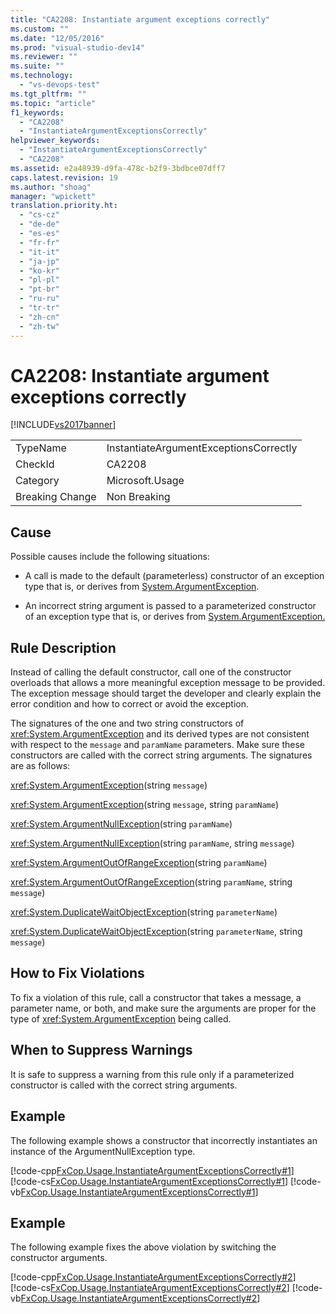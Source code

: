 ```yaml
---
title: "CA2208: Instantiate argument exceptions correctly"
ms.custom: ""
ms.date: "12/05/2016"
ms.prod: "visual-studio-dev14"
ms.reviewer: ""
ms.suite: ""
ms.technology: 
  - "vs-devops-test"
ms.tgt_pltfrm: ""
ms.topic: "article"
f1_keywords: 
  - "CA2208"
  - "InstantiateArgumentExceptionsCorrectly"
helpviewer_keywords: 
  - "InstantiateArgumentExceptionsCorrectly"
  - "CA2208"
ms.assetid: e2a48939-d9fa-478c-b2f9-3bdbce07dff7
caps.latest.revision: 19
ms.author: "shoag"
manager: "wpickett"
translation.priority.ht: 
  - "cs-cz"
  - "de-de"
  - "es-es"
  - "fr-fr"
  - "it-it"
  - "ja-jp"
  - "ko-kr"
  - "pl-pl"
  - "pt-br"
  - "ru-ru"
  - "tr-tr"
  - "zh-cn"
  - "zh-tw"
---
```

# CA2208: Instantiate argument exceptions correctly
[!INCLUDE[vs2017banner](../code-quality/includes/vs2017banner.md)]

|||  
|-|-|  
|TypeName|InstantiateArgumentExceptionsCorrectly|  
|CheckId|CA2208|  
|Category|Microsoft.Usage|  
|Breaking Change|Non Breaking|  
  
## Cause  
 Possible causes include the following situations:  
  
-   A call is made to the default (parameterless) constructor of an exception type that is, or derives from [System.ArgumentException](assetId:///System.ArgumentException?qualifyHint=True&autoUpgrade=True).  
  
-   An incorrect string argument is passed to a parameterized constructor of an exception type that is, or derives from [System.ArgumentException.](assetId:///System.ArgumentException.?qualifyHint=True&autoUpgrade=True)  
  
## Rule Description  
 Instead of calling the default constructor, call one of the constructor overloads that allows a more meaningful exception message to be provided. The exception message should target the developer and clearly explain the error condition and how to correct or avoid the exception.  
  
 The signatures of the one and two string constructors of <xref:System.ArgumentException> and its derived types are not consistent with respect to the `message` and `paramName` parameters. Make sure these constructors are called with the correct string arguments. The signatures are as follows:  
  
 <xref:System.ArgumentException>(string `message`)  
  
 <xref:System.ArgumentException>(string `message`, string `paramName`)  
  
 <xref:System.ArgumentNullException>(string `paramName`)  
  
 <xref:System.ArgumentNullException>(string `paramName`, string `message`)  
  
 <xref:System.ArgumentOutOfRangeException>(string `paramName`)  
  
 <xref:System.ArgumentOutOfRangeException>(string `paramName`, string `message`)  
  
 <xref:System.DuplicateWaitObjectException>(string `parameterName`)  
  
 <xref:System.DuplicateWaitObjectException>(string `parameterName`, string `message`)  
  
## How to Fix Violations  
 To fix a violation of this rule, call a constructor that takes a message, a parameter name, or both, and make sure the arguments are proper for the type of <xref:System.ArgumentException> being called.  
  
## When to Suppress Warnings  
 It is safe to suppress a warning from this rule only if a parameterized constructor is called with the correct string arguments.  
  
## Example  
 The following example shows a constructor that incorrectly instantiates an instance of the ArgumentNullException type.  
  
 [!code-cpp[FxCop.Usage.InstantiateArgumentExceptionsCorrectly#1](../code-quality/codesnippet/CPP/ca2208--instantiate-argument-exceptions-correctly_1.cpp)]
 [!code-cs[FxCop.Usage.InstantiateArgumentExceptionsCorrectly#1](../code-quality/codesnippet/CSharp/ca2208--instantiate-argument-exceptions-correctly_1.cs)]
 [!code-vb[FxCop.Usage.InstantiateArgumentExceptionsCorrectly#1](../code-quality/codesnippet/VisualBasic/ca2208--instantiate-argument-exceptions-correctly_1.vb)]  
  
## Example  
 The following example fixes the above violation by switching the constructor arguments.  
  
 [!code-cpp[FxCop.Usage.InstantiateArgumentExceptionsCorrectly#2](../code-quality/codesnippet/CPP/ca2208--instantiate-argument-exceptions-correctly_2.cpp)]
 [!code-cs[FxCop.Usage.InstantiateArgumentExceptionsCorrectly#2](../code-quality/codesnippet/CSharp/ca2208--instantiate-argument-exceptions-correctly_2.cs)]
 [!code-vb[FxCop.Usage.InstantiateArgumentExceptionsCorrectly#2](../code-quality/codesnippet/VisualBasic/ca2208--instantiate-argument-exceptions-correctly_2.vb)]